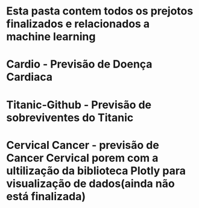 # Esta pasta contem todos os prejotos finalizados e relacionados a machine learning

# Cardio - Previsão de Doença Cardiaca

# Titanic-Github - Previsão de sobreviventes do Titanic

# Cervical Cancer - previsão de Cancer Cervical porem com a ultilização da biblioteca Plotly para visualização de dados(ainda não está finalizada)
